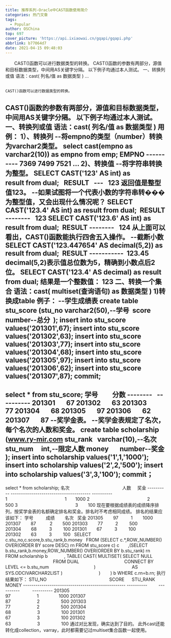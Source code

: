 ```yaml
---
title: 推荐系列-Oracle中CAST函数使用简介
categories: 热门文章
tags:
  - Popular
author: OSChina
top: 697
cover_picture: 'https://api.ixiaowai.cn/gqapi/gqapi.php'
abbrlink: b77064d7
date: 2021-04-15 09:48:03
---
```


&emsp;&emsp;CAST()函数可以进行数据类型的转换。 CAST()函数的参数有两部分，源值和目标数据类型，中间用AS关键字分隔。 以下例子均通过本人测试。 一、转换列或值 语法：cast( 列名/值 as 数据类型 ) ...
<!-- more -->

                                                                                                                                                                                        CAST()函数可以进行数据类型的转换。 
CAST()函数的参数有两部分，源值和目标数据类型，中间用AS关键字分隔。 
以下例子均通过本人测试。 
一、转换列或值 
语法：cast( 列名/值 as 数据类型 ) 
用例： 
1）、转换列 
--将empno的类型（number）转换为varchar2类型。 
select cast(empno as varchar2(10)) as empno from emp; 
EMPNO ---------- 7369 7499 7521 ... 
2)、转换值 
--将字符串转换为整型。 SELECT CAST('123' AS int) as result from dual; 
  RESULT   --- 
  123 返回值是整型值123。 
--如果试图将一个代表小数的字符串转���为整型值，又会出现什么情况呢？ SELECT CAST('123.4' AS int) as result from dual; 
 RESULT -------- 
  123 
SELECT CAST('123.6' AS int) as result from dual; 
 RESULT -------- 
  124 从上面可以看出，CAST()函数能执行四舍五入操作。 
--截断小数 
SELECT CAST('123.447654' AS decimal(5,2)) as result from dual; 
 RESULT -----------  123.45 decimal(5,2)表示值总位数为5，精确到小数点后2位。 SELECT CAST('123.4' AS decimal) as result from dual; 结果是一个整数值： 123 二、转换一个集合 
语法：cast( multiset(查询语句) as 数据类型 ) 
1)转换成table 
例子： 
--学生成绩表 
create table stu_score (stu_no varchar2(50),--学号  score  number--总分  ); insert into stu_score values('201301',67); insert into stu_score values('201302',63); insert into stu_score values('201303',77); insert into stu_score values('201304',68); insert into stu_score values('201305',97); insert into stu_score values('201306',62); insert into stu_score values('201307',87); commit; 
------------------------------------------ 
select * from stu_score; 
学号         分数 
--------   ---------- 201301       67 201302       63 201303       77 201304       68 201305       97 201306       62 201307       87 
--奖学金表。 
--奖学金表规定了名次，每个名次的人数和奖金。 
create table scholarship (www.ry-mir.com stu_rank   varchar(10),--名次 stu_num     int,--限定人数 money       number--奖金 ); insert into scholarship values('1',1,'1000'); insert into scholarship values('2',2,'500'); insert into scholarship values('3',3,'100'); commit； 
----------------------------------------------- 
select * from scholarship; 
名次                                          人数     奖金 ---------- --------------------------------------- ---------- 1                                              1       1000 2                                              2        500 3                                              3        100 
现在要根据成绩表的成绩降序排列，按奖学金表的名额确定排名和奖金。排名时不考虑相同成绩。 排名的结果应该如下： 学号          成绩        名次   奖金 201305        97          1        1000 201307        87           2        500 201303        77          2         500 201304        68          3         100 201301        67          3         100 201302        63          3         100 
  
SELECT c.stu_no,c.score,b.stu_rank,b.money   FROM (SELECT c.*,ROW_NUMBER() OVER(ORDER BY score DESC) rn FROM stu_score c) c       ,(SELECT b.stu_rank,b.money,ROW_NUMBER() OVER(ORDER BY b.stu_rank) rn          FROM scholarship b             , TABLE( CAST( MULTISET( SELECT NULL                                       FROM DUAL                                    CONNECT BY LEVEL <= b.stu_num                                    )                             AS SYS.ODCIVARCHAR2LIST )                             )        ) b WHERE c.rn=b.rn; 
执行结果如下： 
STU_NO                                                  SCORE      STU_RANK        MONEY -------------------------------------------------- ----------         ----------          ---------- 201305                                                     97                     1                1000 201307                                                     87                     2                 500 201303                                                     77                     2                 500 201304                                                     68                     3                 100 201301                                                     67                     3                 100 201302                                                     63                     3                 100 
通过对比发现，确实达到了目的。 
此外cast还能转化成collection，varray，此时都需要记过multiset集合函数一起使用。 
                                        